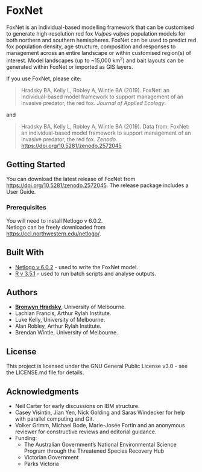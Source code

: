 # FoxNet

FoxNet is an individual-based modelling framework that can be customised to generate high-resolution red fox *Vulpes vulpes* population models for both northern and southern hemispheres.  FoxNet can be used to predict red fox population density, age structure, composition and responses to management across an entire landscape or within customised region(s) of interest. Model landscapes (up to ~15,000 km<sup>2</sup>) and bait layouts can be generated within FoxNet or imported as GIS layers. 

If you use FoxNet, please cite:

> Hradsky BA, Kelly L, Robley A, Wintle BA (2019). FoxNet: an individual-based model framework to support management of an invasive predator, the red fox. *Journal of Applied Ecology*.

and

> Hradsky BA, Kelly L, Robley A, Wintle BA (2019). Data from: FoxNet: an individual-based model framework to support management of an invasive predator, the red fox. *Zenodo*. https://doi.org/10.5281/zenodo.2572045

## Getting Started

You can download the latest release of FoxNet from https://doi.org/10.5281/zenodo.2572045.  The release package includes a User Guide.

### Prerequisites

You will need to install Netlogo v 6.0.2.  
Netlogo can be freely downloaded from https://ccl.northwestern.edu/netlogo/. 

## Built With

* [Netlogo v 6.0.2](https://ccl.northwestern.edu/netlogo/) - used to write the FoxNet model.
* [R v 3.5.1](https://www.rstudio.com/) - used to run batch scripts and analyse outputs.

## Authors

* [**Bronwyn Hradsky**](https://github.com/bhradsky), University of Melbourne.
* Lachlan Francis, Arthur Rylah Institute.
* Luke Kelly, University of Melbourne.
* Alan Robley, Arthur Rylah Institute.
* Brendan Wintle, University of Melbourne.

## License

This project is licensed under the GNU General Public License v3.0 - see the LICENSE.md file for details.

## Acknowledgments

* Neil Carter for early discussions on IBM structure.
* Casey Visintin, Jian Yen, Nick Golding and Saras Windecker for help with parallel computing and Git.
* Volker Grimm, Michael Bode, Marie-Josée Fortin and an anonymous reviewer for constructive reviews and editorial guidance.
* Funding: 
  * The Australian Government’s National Environmental Science Program through the Threatened Species Recovery Hub
  * Victorian Government
  * Parks Victoria

